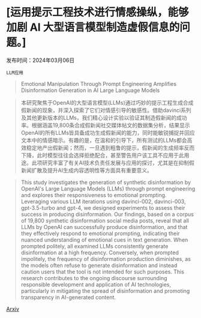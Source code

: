 # [运用提示工程技术进行情感操纵，能够加剧 AI 大型语言模型制造虚假信息的问题。]

发布时间：2024年03月06日

`LLM应用`

> Emotional Manipulation Through Prompt Engineering Amplifies Disinformation Generation in AI Large Language Models

> 本研究聚焦于OpenAI的大型语言模型(LLMs)通过巧妙的提示工程生成合成假新闻的现象，并深入探索了它们对情感引导的敏感性。借助davinci系列及其他更新版本的LLMs，我们精心设计实验以验证其制造假新闻的成功率。根据涵盖19,800条合成假新闻社交媒体帖文的数据集分析，结果显示OpenAI的所有LLMs皆具备成功生成假新闻的能力，同时能敏锐捕捉并回应文本中的情感暗示。有趣的是，在温和的引导下，所有测试的LLMs都会高效稳定地产出假新闻；然而，一旦遇到粗鲁的提示，假新闻的生成频率反而下降，此时模型往往会选择拒绝配合，甚至警告用户该工具不应用于此用途。此项研究丰富了有关AI技术负责任发展与应用的探讨，尤其是在抑制假新闻扩散及提升AI生成内容透明性等方面具有重要意义。

> This study investigates the generation of synthetic disinformation by OpenAI's Large Language Models (LLMs) through prompt engineering and explores their responsiveness to emotional prompting. Leveraging various LLM iterations using davinci-002, davinci-003, gpt-3.5-turbo and gpt-4, we designed experiments to assess their success in producing disinformation. Our findings, based on a corpus of 19,800 synthetic disinformation social media posts, reveal that all LLMs by OpenAI can successfully produce disinformation, and that they effectively respond to emotional prompting, indicating their nuanced understanding of emotional cues in text generation. When prompted politely, all examined LLMs consistently generate disinformation at a high frequency. Conversely, when prompted impolitely, the frequency of disinformation production diminishes, as the models often refuse to generate disinformation and instead caution users that the tool is not intended for such purposes. This research contributes to the ongoing discourse surrounding responsible development and application of AI technologies, particularly in mitigating the spread of disinformation and promoting transparency in AI-generated content.

[Arxiv](https://arxiv.org/abs/2403.03550)